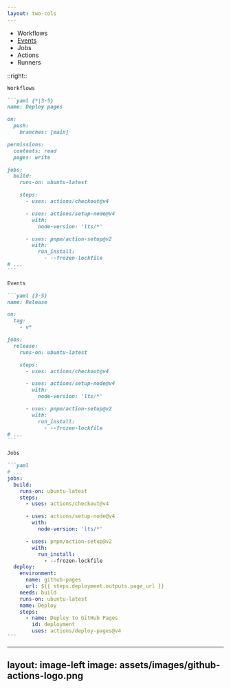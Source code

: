 ```yaml
---
layout: two-cols
---
```


<ul text-3xl>
  <li>Workflows</li>
  <li v-click="'+1'"><a href="https://docs.github.com/en/actions/writing-workflows/choosing-when-your-workflow-runs/events-that-trigger-workflows">Events</a></li>
  <li v-click="'+1'">Jobs</li>
  <li v-click="'+1'">Actions</li>
  <li v-click="'+1'">Runners</li>
</ul>

::right::

````md magic-move {at:1, lines: true}
Workflows

```yaml {*|3-5}
name: Deploy pages

on:
  push:
    branches: [main]

permissions:
  contents: read
  pages: write

jobs:
  build:
    runs-on: ubuntu-latest

    steps:
      - uses: actions/checkout@v4

      - uses: actions/setup-node@v4
        with:
          node-version: 'lts/*'

      - uses: pnpm/action-setup@v2
        with:
          run_install:
            - --frozen-lockfile
# ...
```

Events

```yaml {3-5}
name: Release

on:
  tag:
    - v*

jobs:
  release:
    runs-on: ubuntu-latest

    steps:
      - uses: actions/checkout@v4

      - uses: actions/setup-node@v4
        with:
          node-version: 'lts/*'

      - uses: pnpm/action-setup@v2
        with:
          run_install:
            - --frozen-lockfile
# ...
```

Jobs

```yaml
# ...
jobs:
  build:
    runs-on: ubuntu-latest
    steps:
      - uses: actions/checkout@v4

      - uses: actions/setup-node@v4
        with:
          node-version: 'lts/*'

      - uses: pnpm/action-setup@v2
        with:
          run_install:
            - --frozen-lockfile
  deploy:
    environment:
      name: github-pages
      url: ${{ steps.deployment.outputs.page_url }}
    needs: build
    runs-on: ubuntu-latest
    name: Deploy
    steps:
      - name: Deploy to GitHub Pages
        id: deployment
        uses: actions/deploy-pages@v4
```
````

---
layout: image-left
image: assets/images/github-actions-logo.png
---